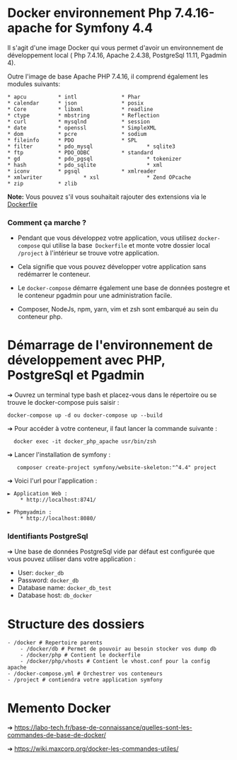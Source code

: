 # Docker environnement Php 7.4.16-apache for Symfony 4.4

Il s'agit d'une image Docker qui vous permet d'avoir un environnement de développement local ( Php 7.4.16, Apache 2.4.38, PostgreSql 11.11, Pgadmin 4).

Outre l'image de base Apache PHP 7.4.16, il comprend également les modules suivants:
```
* apcu 			* intl 				* Phar
* calendar 		* json 				* posix
* Core 			* libxml 			* readline
* ctype 		* mbstring 			* Reflection
* curl 			* mysqlnd 			* session
* date 			* openssl 			* SimpleXML
* dom 			* pcre 				* sodium
* fileinfo 		* PDO 				* SPL
* filter 		* pdo_mysql 		        * sqlite3
* ftp 			* PDO_ODBC 			* standard
* gd 			* pdo_pgsql 		        * tokenizer
* hash 			* pdo_sqlite 		        * xml
* iconv 		* pgsql 			* xmlreader
* xmlwriter 	        * xsl 				* Zend OPcache
* zip 			* zlib
```

**Note:**  Vous pouvez s'il vous souhaitait rajouter des extensions via le [Dockerfile](docker/php/dockerfile)

### Comment ça marche ?

* Pendant que vous développez votre application, vous utilisez `docker-compose` qui utilise la base` Dockerfile` et monte votre dossier local `/project` à l'intérieur se trouve votre application. 

* Cela signifie que vous pouvez développer votre application sans redémarrer le conteneur. 

* Le `docker-compose` démarre également une base de données postegre et le conteneur pgadmin pour une administration facile.
  
* Composer, NodeJs, npm, yarn, vim et zsh sont embarqué au sein du conteneur php. 

# Démarrage de l'environnement de développement avec PHP, PostgreSql et Pgadmin

➔ Ouvrez un terminal type bash et placez-vous dans le répertoire ou se trouve le docker-compose puis saisir :

```
docker-compose up -d ou docker-compose up --build
```
➔ Pour accéder à votre conteneur, il faut lancer la commande suivante :
```
  docker exec -it docker_php_apache usr/bin/zsh
```
➔ Lancer l'installation de symfony : 
```
   composer create-project symfony/website-skeleton:"^4.4" project
```

➔ Voici l'url pour l'application :

    ► Application Web : 
        * http://localhost:8741/

    ► Phpmyadmin :
        * http://localhost:8080/


### Identifiants PostgreSql

➔ Une base de données PostgreSql vide par défaut est configurée que vous pouvez utiliser dans votre application :

* User: `docker_db`
* Password: `docker_db`
* Database name: `docker_db_test`
* Database host: `db_docker`

# Structure des dossiers

```
- /docker # Repertoire parents
    - /docker/db # Permet de pouvoir au besoin stocker vos dump db
    - /docker/php # Contient le dockerfile
    - /docker/php/vhosts # Contient le vhost.conf pour la config apache
- /docker-compose.yml # Orchestrer vos conteneurs
- /project # contiendra votre application symfony 
```

# Memento Docker
➔ https://labo-tech.fr/base-de-connaissance/quelles-sont-les-commandes-de-base-de-docker/

➔ https://wiki.maxcorp.org/docker-les-commandes-utiles/
